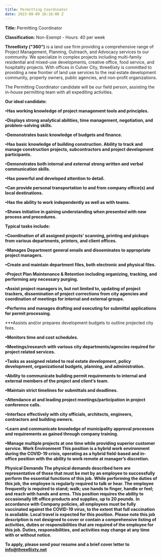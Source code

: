 ```yaml
---
title: Permitting Coordinator
date: 2023-08-09 16:16:00 Z
---
```



**Title:**  Permitting Coordinator

**Classification:** Non-Exempt - Hours: 40 per week

**Three6ixty ("360")** is a land use firm providing a comprehensive range of Project Management, Planning, Outreach, and Advocacy services to our community. We specialize in complex projects including multi-family residential and mixed-use developments, creative office, food service, and hospitality projects. With offices in Culver City, three6ixty is committed to providing a new frontier of land use services to the real estate development community, property owners, public agencies, and non-profit organizations.

The Permitting Coordinator candidate will be our field person, assisting the in-house permitting team with all expediting activities.

**Our ideal candidate:**

**•Has working knowledge of project management tools and principles.**

**•Displays strong analytical abilities, time management, negotiation, and problem-solving skills.**

**•Demonstrates basic knowledge of budgets and finance.**

**•Has basic knowledge of building construction. Ability to track and manage construction projects, subcontractors and project development participants.**

**•Demonstrates both internal and external strong written and verbal communication skills.**

**•Has powerful and developed attention to detail.**

**•Can provide personal transportation to and from company office(s) and local destinations.**

**•Has the ability to work independently as well as with teams.**

**•Shows initiative in gaining understanding when presented with new process and procedures.**

**Typical tasks include:**

**•Coordination of all assigned projects’ scanning, printing and pickups from various departments, printers, and client offices.**

**•Manages Department general emails and disseminates to appropriate project managers.**

**•Create and maintain department files, both electronic and physical files.**

**•Project Plan Maintenance & Retention including organizing, tracking, and performing any necessary purging.**

**•Assist project managers in, but not limited to, updating of project trackers, dissemination of project corrections from city agencies and coordination of meetings for internal and external groups.**

**•Performs and manages drafting and executing for submittal applications for permit processing.**

**•Assists and/or prepares development budgets to outline projected city fees.

**•Monitors time and cost schedules.**

**•Meetings/research with various city departments/agencies required for project related services.**

**•Tasks as assigned related to real estate development, policy development, organizational budgets, planning, and administration.**

**•Ability to communicate building permit requirements to internal and external members of the project and client’s team.**

**•Maintain strict timelines for submittals and deadlines.**

**•Attendance at and leading project meetings/participation in project conference calls.**

**•Interface effectively with city officials, architects, engineers, contractors and building owners.**

**•Learn and communicate knowledge of municipality approval processes and requirements as gained through company training.**

**•Manage multiple projects at one time while providing superior customer service.
Work Environment This position is a hybrid work environment during the COVID-19 crisis, operating as a hybrid field-based and in-office position with the ability to work remote at manager’s discretion.**

**Physical Demands The physical demands described here are representative of those that must be met by an employee to successfully perform the essential functions of this job.**
**While performing the duties of this job, the employee is regularly required to talk or hear. The employee frequently is required to stand; walk; use hands to finger, handle or feel; and reach with hands and arms.**
**This position requires the ability to occasionally lift office products and supplies, up to 20 pounds.**
**In accordance with Company policies, all employees must be fully vaccinated against the COVID-19 virus, to the extent that full vaccination is available.
Local travel is expected for this position.**
**Please note this job description is not designed to cover or contain a comprehensive listing of activities, duties or responsibilities that are required of the employee for this job. Duties, responsibilities, and activities may change at any time with or without notice.** 

**To apply, please send your resume and a brief cover letter to info@three6ixty.net**